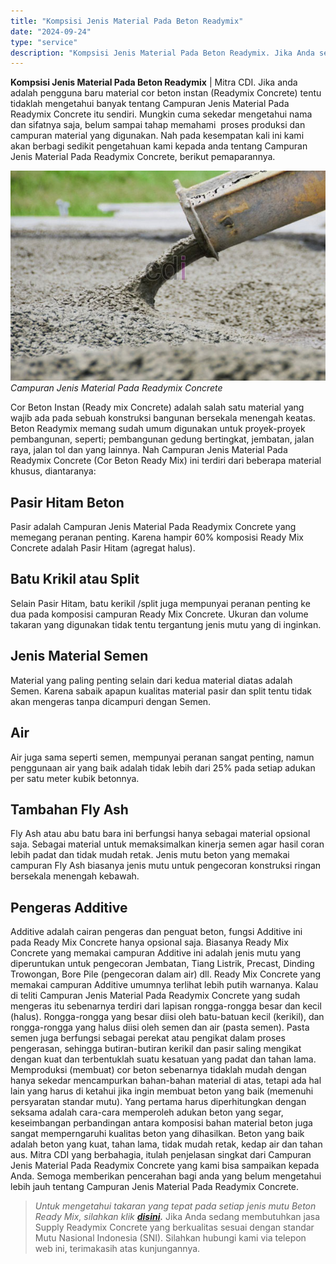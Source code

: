 ```yaml
---
title: "Kompsisi Jenis Material Pada Beton Readymix"
date: "2024-09-24"
type: "service"
description: "Kompsisi Jenis Material Pada Beton Readymix. Jika Anda sedang membutuhkan jasa Supply Readymix Concrete yang berkualitas sesuai dengan standar Mutu Nasional..."
---
```


**Kompsisi Jenis Material Pada Beton Readymix** | Mitra CDI. Jika anda adalah pengguna baru material cor beton instan (Readymix Concrete) tentu tidaklah mengetahui banyak tentang Campuran Jenis Material Pada Readymix Concrete itu sendiri. Mungkin cuma sekedar mengetahui nama dan sifatnya saja, belum sampai tahap memahami  proses produksi dan campuran material yang digunakan. Nah pada kesempatan kali ini kami akan berbagi sedikit pengetahuan kami kepada anda tentang Campuran Jenis Material Pada Readymix Concrete, berikut pemaparannya.

![Campuran Jenis Material Pada Readymix Concrete](/images/blog/campuran-beton.jpg)
*Campuran Jenis Material Pada Readymix Concrete*

Cor Beton Instan (Ready mix Concrete) adalah salah satu material yang wajib ada pada sebuah konstruksi bangunan bersekala menengah keatas. Beton Readymix memang sudah umum digunakan untuk proyek-proyek pembangunan, seperti; pembangunan gedung bertingkat, jembatan, jalan raya, jalan tol dan yang lainnya. Nah Campuran Jenis Material Pada Readymix Concrete (Cor Beton Ready Mix) ini terdiri dari beberapa material khusus, diantaranya:

 ## Pasir Hitam Beton
    
Pasir adalah Campuran Jenis Material Pada Readymix Concrete yang memegang peranan penting. Karena hampir 60% komposisi Ready Mix Concrete adalah Pasir Hitam (agregat halus).

 ## Batu Krikil atau Split
    
Selain Pasir Hitam, batu kerikil /split juga mempunyai peranan penting ke dua pada komposisi campuran Ready Mix Concrete. Ukuran dan volume takaran yang digunakan tidak tentu tergantung jenis mutu yang di inginkan.

 ## Jenis Material Semen
    
Material yang paling penting selain dari kedua material diatas adalah Semen. Karena sabaik apapun kualitas material pasir dan split tentu tidak akan mengeras tanpa dicampuri dengan Semen.

 ## Air
    
Air juga sama seperti semen, mempunyai peranan sangat penting, namun penggunaan air yang baik adalah tidak lebih dari 25% pada setiap adukan per satu meter kubik betonnya.

 ## Tambahan Fly Ash
    
Fly Ash atau abu batu bara ini berfungsi hanya sebagai material opsional saja. Sebagai material untuk memaksimalkan kinerja semen agar hasil coran lebih padat dan tidak mudah retak. Jenis mutu beton yang memakai campuran Fly Ash biasanya jenis mutu untuk pengecoran konstruksi ringan bersekala menengah kebawah.

 ## Pengeras Additive
    
Additive adalah cairan pengeras dan penguat beton, fungsi Additive ini pada Ready Mix Concrete hanya opsional saja. Biasanya Ready Mix Concrete yang memakai campuran Additive ini adalah jenis mutu yang diperuntukan untuk pengecoran Jembatan, Tiang Listrik, Precast, Dinding Trowongan, Bore Pile (pengecoran dalam air) dll. Ready Mix Concrete yang memakai campuran Additive umumnya terlihat lebih putih warnanya.
Kalau di teliti Campuran Jenis Material Pada Readymix Concrete yang sudah mengeras itu sebenarnya terdiri dari lapisan rongga-rongga besar dan kecil (halus). Rongga-rongga yang besar diisi oleh batu-batuan kecil (kerikil), dan rongga-rongga yang halus diisi oleh semen dan air (pasta semen). Pasta semen juga berfungsi sebagai perekat atau pengikat dalam proses pengerasan, sehingga butiran-butiran kerikil dan pasir saling mengikat dengan kuat dan terbentuklah suatu kesatuan yang padat dan tahan lama. Memproduksi (membuat) cor beton sebenarnya tidaklah mudah dengan hanya sekedar mencampurkan bahan-bahan material di atas, tetapi ada hal lain yang harus di ketahui jika ingin membuat beton yang baik (memenuhi persyaratan standar mutu). Yang pertama harus diperhitungkan dengan seksama adalah cara-cara memperoleh adukan beton yang segar, keseimbangan perbandingan antara komposisi bahan material beton juga sangat memperngaruhi kualitas beton yang dihasilkan. Beton yang baik adalah beton yang kuat, tahan lama, tidak mudah retak, kedap air dan tahan aus.
Mitra CDI yang berbahagia, itulah penjelasan singkat dari Campuran Jenis Material Pada Readymix Concrete yang kami bisa sampaikan kepada Anda. Semoga memberikan pencerahan bagi anda yang belum mengetahui lebih jauh tentang Campuran Jenis Material Pada Readymix Concrete.
> _Untuk mengetahui takaran yang tepat pada setiap jenis mutu Beton Ready Mix, silahkan klik **[disini](/standard).**_
Jika Anda sedang membutuhkan jasa Supply Readymix Concrete yang berkualitas sesuai dengan standar Mutu Nasional Indonesia (SNI). Silahkan hubungi kami via telepon web ini, terimakasih atas kunjungannya.
